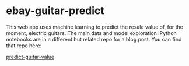 # ebay-guitar-predict

This web app uses machine learning to predict the resale value of,
for the moment, electric guitars. The main data and model exploration
IPython notebooks are in a different but related repo for a blog post. 
You can find that repo here:

[predict-guitar-value](https://github.com/jose-marquez89/predict-guitar-value)
